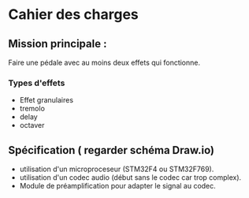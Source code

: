 # Cahier des charges

## Mission principale :
Faire une pédale avec au moins deux effets qui fonctionne.

### Types d'effets
- Effet granulaires
- tremolo
- delay
- octaver

## Spécification ( regarder schéma Draw.io)

- utilisation d'un microproceseur (STM32F4 ou STM32F769).
- utilisation d'un codec audio (début sans le codec car trop complex).
- Module de préamplification pour adapter le signal au codec.
